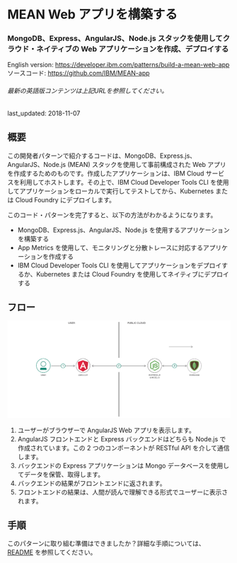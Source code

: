 # MEAN Web アプリを構築する

### MongoDB、Express、AngularJS、Node.js スタックを使用してクラウド・ネイティブの Web アプリケーションを作成、デプロイする

English version: https://developer.ibm.com/patterns/build-a-mean-web-app
  ソースコード: https://github.com/IBM/MEAN-app

###### 最新の英語版コンテンツは上記URLを参照してください。
last_updated: 2018-11-07

 ## 概要

この開発者パターンで紹介するコードは、MongoDB、Express.js、AngularJS、Node.js (MEAN) スタックを使用して事前構成された Web アプリを作成するためのものです。作成したアプリケーションは、IBM Cloud サービスを利用してホストします。その上で、IBM Cloud Developer Tools CLI を使用してアプリケーションをローカルで実行してテストしてから、Kubernetes または Cloud Foundry にデプロイします。

このコード・パターンを完了すると、以下の方法がわかるようになります。

* MongoDB、Express.js、AngularJS、Node.js を使用するアプリケーションを構築する
* App Metrics を使用して、モニタリングと分散トレースに対応するアプリケーションを作成する
* IBM Cloud Developer Tools CLI を使用してアプリケーションをデプロイするか、Kubernetes または Cloud Foundry を使用してネイティブにデプロイする

## フロー

![フロー](./images/mean-architecture.png)

1. ユーザーがブラウザーで AngularJS Web アプリを表示します。
1. AngularJS フロントエンドと Express バックエンドはどちらも Node.js で作成されています。この 2 つのコンポーネントが RESTful API を介して通信します。
1. バックエンドの Express アプリケーションは Mongo データベースを使用してデータを保管、取得します。
1. バックエンドの結果がフロントエンドに返されます。
1. フロントエンドの結果は、人間が読んで理解できる形式でユーザーに表示されます。

## 手順

このパターンに取り組む準備はできましたか？詳細な手順については、[README](https://github.com/IBM/mean-app/blob/master/README.md) を参照してください。
